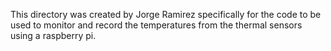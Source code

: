 This directory was created by Jorge Ramirez specifically for the code to be used to monitor and record the temperatures from the thermal sensors using a raspberry pi.